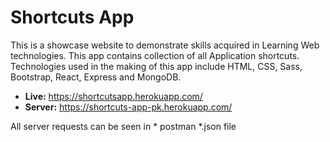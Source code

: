 # Shortcuts App

This is a showcase website to demonstrate skills acquired in Learning Web technologies. This app contains collection of all Application shortcuts. Technologies used in the making of this app include HTML, CSS, Sass, Bootstrap, React, Express and MongoDB.

- **Live:** https://shortcutsapp.herokuapp.com/
- **Server:** https://shortcuts-app-pk.herokuapp.com/


All server requests can be seen in * postman *.json file


